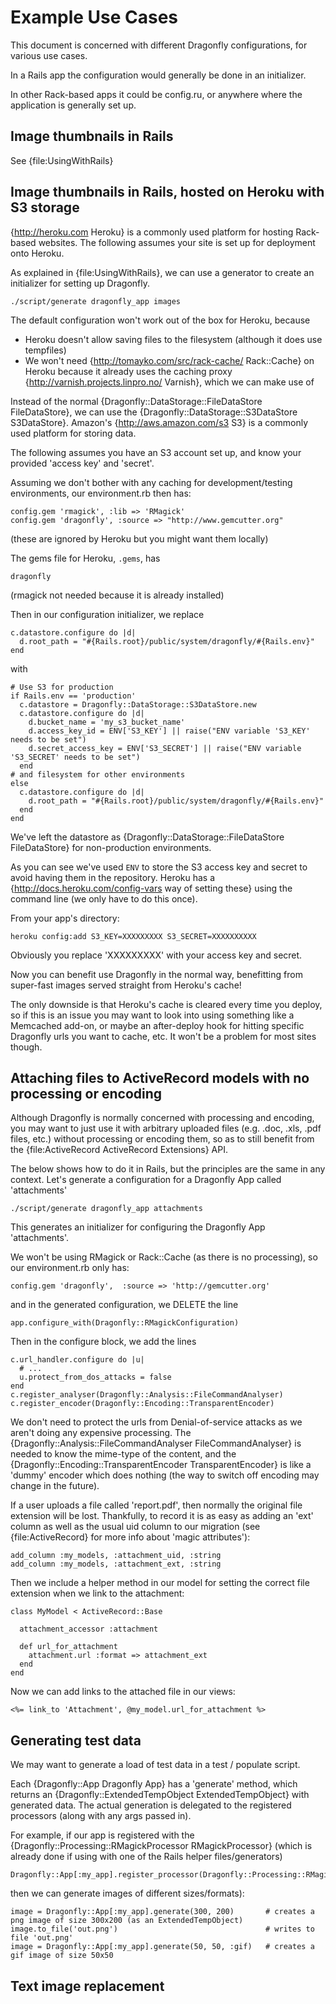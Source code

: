 Example Use Cases
=================

This document is concerned with different Dragonfly configurations, for various use cases.

In a Rails app the configuration would generally be done in an initializer.

In other Rack-based apps it could be config.ru, or anywhere where the application is generally set up.

Image thumbnails in Rails
-------------------------
See {file:UsingWithRails}


Image thumbnails in Rails, hosted on Heroku with S3 storage
-----------------------------------------------------------
{http://heroku.com Heroku} is a commonly used platform for hosting Rack-based websites.
The following assumes your site is set up for deployment onto Heroku.

As explained in {file:UsingWithRails}, we can use a generator to create an initializer for setting up Dragonfly.

    ./script/generate dragonfly_app images

The default configuration won't work out of the box for Heroku, because

- Heroku doesn't allow saving files to the filesystem (although it does use tempfiles)
- We won't need {http://tomayko.com/src/rack-cache/ Rack::Cache} on Heroku because it already uses the caching proxy {http://varnish.projects.linpro.no/ Varnish}, which we can make use of

Instead of the normal {Dragonfly::DataStorage::FileDataStore FileDataStore}, we can use the {Dragonfly::DataStorage::S3DataStore S3DataStore}.
Amazon's {http://aws.amazon.com/s3 S3} is a commonly used platform for storing data.

The following assumes you have an S3 account set up, and know your provided 'access key' and 'secret'.

Assuming we don't bother with any caching for development/testing environments, our environment.rb then has:

    config.gem 'rmagick', :lib => 'RMagick'
    config.gem 'dragonfly', :source => "http://www.gemcutter.org"

(these are ignored by Heroku but you might want them locally)

The gems file for Heroku, `.gems`, has

    dragonfly

(rmagick not needed because it is already installed)

Then in our configuration initializer, we replace

    c.datastore.configure do |d|
      d.root_path = "#{Rails.root}/public/system/dragonfly/#{Rails.env}"
    end

with

    # Use S3 for production
    if Rails.env == 'production'
      c.datastore = Dragonfly::DataStorage::S3DataStore.new
      c.datastore.configure do |d|
        d.bucket_name = 'my_s3_bucket_name'
        d.access_key_id = ENV['S3_KEY'] || raise("ENV variable 'S3_KEY' needs to be set")
        d.secret_access_key = ENV['S3_SECRET'] || raise("ENV variable 'S3_SECRET' needs to be set")
      end
    # and filesystem for other environments
    else
      c.datastore.configure do |d|
        d.root_path = "#{Rails.root}/public/system/dragonfly/#{Rails.env}"
      end
    end

We've left the datastore as {Dragonfly::DataStorage::FileDataStore FileDataStore} for non-production environments.

As you can see we've used `ENV` to store the S3 access key and secret to avoid having them in the repository.
Heroku has a {http://docs.heroku.com/config-vars way of setting these} using the command line (we only have to do this once).

From your app's directory:

    heroku config:add S3_KEY=XXXXXXXXX S3_SECRET=XXXXXXXXXX

Obviously you replace 'XXXXXXXXX' with your access key and secret.

Now you can benefit use Dragonfly in the normal way, benefitting from super-fast images served straight from Heroku's cache!

The only downside is that Heroku's cache is cleared every time you deploy, so if this is an issue you may want to look into using something like 
a Memcached add-on, or maybe an after-deploy hook for hitting specific Dragonfly urls you want to cache, etc.
It won't be a problem for most sites though.


Attaching files to ActiveRecord models with no processing or encoding
---------------------------------------------------------------------
Although Dragonfly is normally concerned with processing and encoding, you may want to just use it with arbitrary uploaded files
(e.g. .doc, .xls, .pdf files, etc.) without processing or encoding them, so as to still benefit from the {file:ActiveRecord ActiveRecord Extensions} API.

The below shows how to do it in Rails, but the principles are the same in any context.
Let's generate a configuration for a Dragonfly App called 'attachments'

    ./script/generate dragonfly_app attachments

This generates an initializer for configuring the Dragonfly App 'attachments'.

We won't be using RMagick or Rack::Cache (as there is no processing), so our environment.rb only has:

    config.gem 'dragonfly',  :source => 'http://gemcutter.org'

and in the generated configuration, we DELETE the line

    app.configure_with(Dragonfly::RMagickConfiguration)

Then in the configure block, we add the lines

    c.url_handler.configure do |u|
      # ...
      u.protect_from_dos_attacks = false
    end
    c.register_analyser(Dragonfly::Analysis::FileCommandAnalyser)
    c.register_encoder(Dragonfly::Encoding::TransparentEncoder)

We don't need to protect the urls from Denial-of-service attacks as we aren't doing any expensive processing.
The {Dragonfly::Analysis::FileCommandAnalyser FileCommandAnalyser} is needed to know the mime-type of the content,
and the {Dragonfly::Encoding::TransparentEncoder TransparentEncoder} is like a 'dummy' encoder which does nothing
(the way to switch off encoding may change in the future).

If a user uploads a file called 'report.pdf', then normally the original file extension will be lost.
Thankfully, to record it is as easy as adding an 'ext' column as well as the usual uid column to our migration
(see {file:ActiveRecord} for more info about 'magic attributes'):

    add_column :my_models, :attachment_uid, :string
    add_column :my_models, :attachment_ext, :string
    
Then we include a helper method in our model for setting the correct file extension when we link to the attachment:

    class MyModel < ActiveRecord::Base

      attachment_accessor :attachment
      
      def url_for_attachment
        attachment.url :format => attachment_ext
      end
    end

Now we can add links to the attached file in our views:

    <%= link_to 'Attachment', @my_model.url_for_attachment %>


Generating test data
--------------------
We may want to generate a load of test data in a test / populate script.

Each {Dragonfly::App Dragonfly App} has a 'generate' method, which returns an {Dragonfly::ExtendedTempObject ExtendedTempObject} with generated data.
The actual generation is delegated to the registered processors (along with any args passed in).

For example, if our app is registered with the {Dragonfly::Processing::RMagickProcessor RMagickProcessor} (which is already done if using with one of
the Rails helper files/generators)

    Dragonfly::App[:my_app].register_processor(Dragonfly::Processing::RMagickProcessor)

then we can generate images of different sizes/formats):

    image = Dragonfly::App[:my_app].generate(300, 200)       # creates a png image of size 300x200 (as an ExtendedTempObject)
    image.to_file('out.png')                                 # writes to file 'out.png'
    image = Dragonfly::App[:my_app].generate(50, 50, :gif)   # creates a gif image of size 50x50


Text image replacement
----------------------
